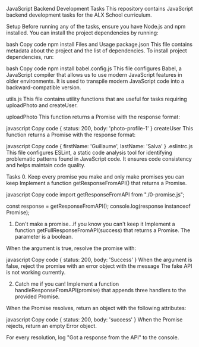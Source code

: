 
JavaScript Backend Development Tasks
This repository contains JavaScript backend development tasks for the ALX School curriculum.

Setup
Before running any of the tasks, ensure you have Node.js and npm installed. You can install the project dependencies by running:

bash
Copy code
npm install
Files and Usage
package.json
This file contains metadata about the project and the list of dependencies. To install project dependencies, run:

bash
Copy code
npm install
babel.config.js
This file configures Babel, a JavaScript compiler that allows us to use modern JavaScript features in older environments. It is used to transpile modern JavaScript code into a backward-compatible version.

utils.js
This file contains utility functions that are useful for tasks requiring uploadPhoto and createUser.

uploadPhoto
This function returns a Promise with the response format:

javascript
Copy code
{
  status: 200,
  body: 'photo-profile-1'
}
createUser
This function returns a Promise with the response format:

javascript
Copy code
{
  firstName: 'Guillaume',
  lastName: 'Salva'
}
.eslintrc.js
This file configures ESLint, a static code analysis tool for identifying problematic patterns found in JavaScript code. It ensures code consistency and helps maintain code quality.

Tasks
0. Keep every promise you make and only make promises you can keep
Implement a function getResponseFromAPI() that returns a Promise.

javascript
Copy code
import getResponseFromAPI from "./0-promise.js";

const response = getResponseFromAPI();
console.log(response instanceof Promise);
1. Don't make a promise...if you know you can't keep it
Implement a function getFullResponseFromAPI(success) that returns a Promise. The parameter is a boolean.

When the argument is true, resolve the promise with:

javascript
Copy code
{
  status: 200,
  body: 'Success'
}
When the argument is false, reject the promise with an error object with the message The fake API is not working currently.

2. Catch me if you can!
Implement a function handleResponseFromAPI(promise) that appends three handlers to the provided Promise.

When the Promise resolves, return an object with the following attributes:

javascript
Copy code
{
  status: 200,
  body: 'success'
}
When the Promise rejects, return an empty Error object.

For every resolution, log "Got a response from the API" to the console.
